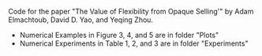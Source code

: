 Code for the paper "The Value of Flexibility from Opaque Selling'" by Adam Elmachtoub, David D. Yao, and Yeqing Zhou.
 - Numerical Examples in Figure 3, 4, and 5 are in folder "Plots"
 - Numerical Experiments in Table 1, 2, and 3 are in folder "Experiments"
